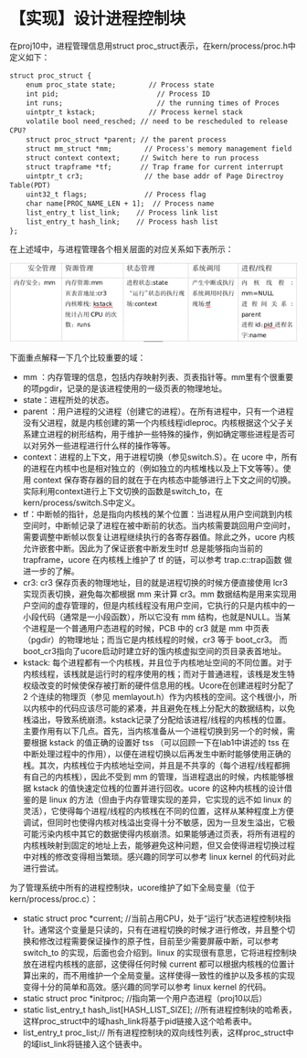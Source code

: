 # 【实现】设计进程控制块

在proj10中，进程管理信息用struct proc_struct表示，在kern/process/proc.h中定义如下：
   
    struct proc_struct {
        enum proc_state state;        // Process state
        int pid;                        // Process ID
        int runs;                       // the running times of Proces
        uintptr_t kstack;             // Process kernel stack
        volatile bool need_resched; // need to be rescheduled to release CPU?
        struct proc_struct *parent; // the parent process
        struct mm_struct *mm;        // Process's memory management field
        struct context context;     // Switch here to run process
        struct trapframe *tf;       // Trap frame for current interrupt
        uintptr_t cr3;               // the base addr of Page Directroy Table(PDT)
        uint32_t flags;              // Process flag
        char name[PROC_NAME_LEN + 1];  // Process name
        list_entry_t list_link;    // Process link list 
        list_entry_t hash_link;    // Process hash list
    };

在上述域中，与进程管理各个相关层面的对应关系如下表所示：

![0_2](figures/0_2.png)

下面重点解释一下几个比较重要的域：

- mm	：内存管理的信息，包括内存映射列表、页表指针等。mm里有个很重要的项pgdir，记录的是该进程使用的一级页表的物理地址。
- state：进程所处的状态。
- parent ：用户进程的父进程（创建它的进程）。在所有进程中，只有一个进程没有父进程，就是内核创建的第一个内核线程idleproc。内核根据这个父子关系建立进程的树形结构，用于维护一些特殊的操作，例如确定哪些进程是否可以对另外一些进程进行什么样的操作等等。
- context：进程的上下文，用于进程切换（参见switch.S）。在 ucore 中，所有的进程在内核中也是相对独立的（例如独立的内核堆栈以及上下文等等）。使用 context 保存寄存器的目的就在于在内核态中能够进行上下文之间的切换。实际利用context进行上下文切换的函数是switch\_to，在kern/process/switch.S中定义。
- tf：中断帧的指针，总是指向内核栈的某个位置：当进程从用户空间跳到内核空间时，中断帧记录了进程在被中断前的状态。当内核需要跳回用户空间时，需要调整中断帧以恢复让进程继续执行的各寄存器值。除此之外，ucore 内核允许嵌套中断。因此为了保证嵌套中断发生时tf 总是能够指向当前的 trapframe，ucore 在内核桟上维护了 tf 的链，可以参考 trap.c::trap函数 做进一步的了解。
- cr3: cr3 保存页表的物理地址，目的就是进程切换的时候方便直接使用 lcr3 实现页表切换，避免每次都根据 mm 来计算 cr3。mm 数据结构是用来实现用户空间的虚存管理的，但是内核线程没有用户空间，它执行的只是内核中的一小段代码（通常是一小段函数），所以它没有 mm 结构，也就是NULL。当某个进程是一个普通用户态进程的时候，PCB 中的 cr3 就是 mm 中页表（pgdir）的物理地址；而当它是内核线程的时候，cr3 等于 boot\_cr3。 而boot\_cr3指向了ucore启动时建立好的饿内核虚拟空间的页目录表首地址。
- kstack: 每个进程都有一个内核桟，并且位于内核地址空间的不同位置。对于内核线程，该桟就是运行时的程序使用的桟；而对于普通进程，该桟是发生特权级改变的时候使保存被打断的硬件信息用的桟。Ucore在创建进程时分配了 2 个连续的物理页（参见 memlayout.h）作为内核栈的空间。这个桟很小，所以内核中的代码应该尽可能的紧凑，并且避免在桟上分配大的数据结构，以免桟溢出，导致系统崩溃。kstack记录了分配给该进程/线程的内核桟的位置。主要作用有以下几点。首先，当内核准备从一个进程切换到另一个的时候，需要根据 kstack 的值正确的设置好 tss （可以回顾一下在lab1中讲述的 tss 在中断处理过程中的作用），以便在进程切换以后再发生中断时能够使用正确的桟。其次，内核桟位于内核地址空间，并且是不共享的（每个进程/线程都拥有自己的内核桟），因此不受到 mm 的管理，当进程退出的时候，内核能够根据 kstack 的值快速定位桟的位置并进行回收。ucore 的这种内核桟的设计借鉴的是 linux 的方法（但由于内存管理实现的差异，它实现的远不如 linux 的灵活），它使得每个进程/线程的内核桟在不同的位置，这样从某种程度上方便调试，但同时也使得内核对栈溢出变得十分不敏感，因为一旦发生溢出，它极可能污染内核中其它的数据使得内核崩溃。如果能够通过页表，将所有进程的内核桟映射到固定的地址上去，能够避免这种问题，但又会使得进程切换过程中对桟的修改变得相当繁琐。感兴趣的同学可以参考 linux kernel 的代码对此进行尝试。

为了管理系统中所有的进程控制块，ucore维护了如下全局变量（位于kern/process/proc.c）：

* static struct proc \*current;  //当前占用CPU，处于“运行”状态进程控制块指针。通常这个变量是只读的，只有在进程切换的时候才进行修改，并且整个切换和修改过程需要保证操作的原子性，目前至少需要屏蔽中断，可以参考 switch\_to 的实现，后面也会介绍到。linux 的实现很有意思，它将进程控制块放在进程内核桟的底部，这使得任何时候 current 都可以根据内核桟的位置计算出来的，而不用维护一个全局变量。这样使得一致性的维护以及多核的实现变得十分的简单和高效。感兴趣的同学可以参考 linux kernel 的代码。
* static struct proc \*initproc;  //指向第一个用户态进程（proj10以后）
* static list\_entry_t hash_list[HASH_LIST_SIZE]; 	//所有进程控制块的哈希表，这样proc_struct中的域hash_link将基于pid链接入这个哈希表中。
* list_entry_t proc_list;// 所有进程控制块的双向线性列表，这样proc_struct中的域list_link将链接入这个链表中。
